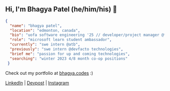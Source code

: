 ## Hi, I'm Bhagya Patel (he/him/his) 👋

```json
{
  "name": "bhagya patel",
  "location": "edmonton, canada",
  "bio": "uofa software engineering '25 // developer/project manager @future creators",
  "role": "microsoft learn student ambassador",
  "currently": "swe intern @atb",
  "previously": "swe intern @devfacto technologies",
  "brief me": "passion for up and coming technologies",
  "searching": "winter 2023 4/8 month co-op positions"
 }
```

<!-- website promo -->
Check out my portfolio at [bhagya.codes](https://bhagya.codes/) :)

<!-- links -->
[LinkedIn](https://www.linkedin.com/in/bhagyap/) | [Devpost](https://devpost.com/bhagya2002) | [Instagram](https://www.instagram.com/look_its_bhagya/)
